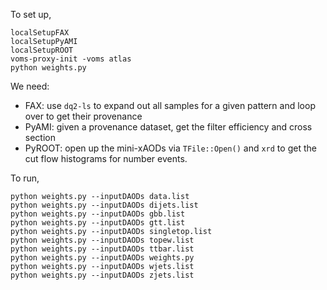 To set up,

```
localSetupFAX
localSetupPyAMI
localSetupROOT
voms-proxy-init -voms atlas
python weights.py
```

We need:

- FAX: use `dq2-ls` to expand out all samples for a given pattern and loop over to get their provenance
- PyAMI: given a provenance dataset, get the filter efficiency and cross section
- PyROOT: open up the mini-xAODs via `TFile::Open()` and `xrd` to get the cut flow histograms for number events.

To run,

```
python weights.py --inputDAODs data.list
python weights.py --inputDAODs dijets.list
python weights.py --inputDAODs gbb.list
python weights.py --inputDAODs gtt.list
python weights.py --inputDAODs singletop.list
python weights.py --inputDAODs topew.list
python weights.py --inputDAODs ttbar.list
python weights.py --inputDAODs weights.py
python weights.py --inputDAODs wjets.list
python weights.py --inputDAODs zjets.list
```
